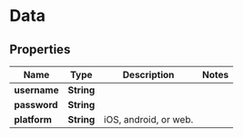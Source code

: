 
# Data

## Properties
Name | Type | Description | Notes
------------ | ------------- | ------------- | -------------
**username** | **String** |  | 
**password** | **String** |  | 
**platform** | **String** | iOS, android, or web. | 



